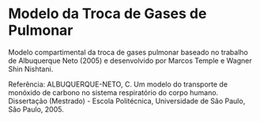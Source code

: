 # Modelo da Troca de Gases de Pulmonar
Modelo compartimental da troca de gases pulmonar baseado no trabalho de Albuquerque Neto (2005) e desenvolvido por Marcos Temple e Wagner Shin Nishtani.

Referência: 
ALBUQUERQUE-NETO, C. Um modelo do transporte de monóxido de carbono no sistema respiratório do corpo humano. Dissertação (Mestrado) - Escola Politécnica, Universidade de São Paulo, São Paulo, 2005.